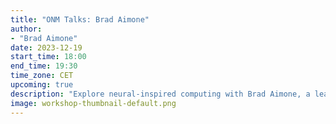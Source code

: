 ```yaml
---
title: "ONM Talks: Brad Aimone"
author: 
- "Brad Aimone"
date: 2023-12-19
start_time: 18:00
end_time: 19:30
time_zone: CET
upcoming: true
description: "Explore neural-inspired computing with Brad Aimone, a leading neuroscientist at Sandia Labs. Join us for insights into next-gen technology and neuroscience."
image: workshop-thumbnail-default.png
---
```

